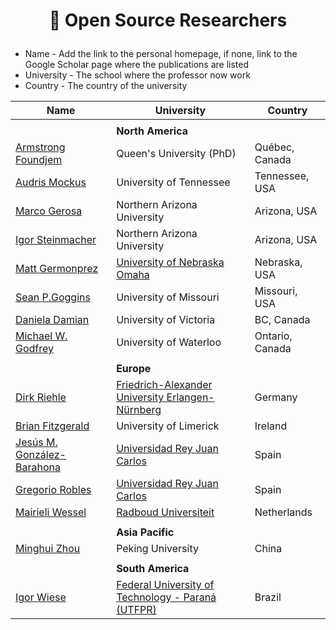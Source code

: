# <p align="center">📃 Open Source Researchers

- Name -  Add the link to the personal homepage, if none, link to the Google Scholar page where  the publications are listed
- University - The school where the professor now work
- Country - The country of the university


| Name                                                         | University                                               | Country         |
| ------------------------------------------------------------ | -------------------------------------------------------- | --------------- |
||||
|| **North America** ||
| [Armstrong Foundjem](https://scholar.google.com/citations?user=rqEUL5YAAAAJ&hl=en) | Queen's University (PhD)                                 | Québec, Canada  |
| [Audris Mockus](https://mockus.org/)                         | University of Tennessee                                  | Tennessee, USA  |
| [Marco Gerosa](https://scholar.google.com/citations?user=kjtuhEQAAAAJ&hl=zh-CN) | Northern Arizona University                              | Arizona, USA    |
| [Igor Steinmacher](https://www.igor.pro.br/)                 | Northern Arizona University                              | Arizona, USA    |
| [Matt Germonprez](https://www.unomaha.edu/college-of-information-science-and-technology/about/faculty-staff/matt-germonprez.php) | [University of Nebraska Omaha](https://www.unomaha.edu/) | Nebraska, USA   |
| [Sean P.Goggins](https://www.seangoggins.net/)               | University of Missouri                                   | Missouri, USA   |
| [Daniela Damian](https://www.danieladamian.ca/)              | University of Victoria                                   | BC, Canada      |
| [Michael W. Godfrey](https://uwaterloo.ca/computer-science/people-profiles/michael-godfrey) | University of Waterloo                                   | Ontario, Canada |
||||
|| **Europe** ||
| [Dirk Riehle](https://dirkriehle.com/about/)                 | [Friedrich-Alexander University Erlangen-Nürnberg](https://www.fau.de/) | Germany |
| [Brian Fitzgerald](https://lero.ie/people/brian-fitzgerald)  | University of Limerick                                       | Ireland |
| [Jesús M. González-Barahona](https://gsyc.urjc.es/jgb/)      | [Universidad Rey Juan Carlos](http://www.urjc.es/)           | Spain   |
| [Gregorio Robles](https://scholar.google.com/citations?user=BhVjp-UAAAAJ&hl=en) | [Universidad Rey Juan Carlos](http://www.urjc.es/)           | Spain   |
| [Mairieli Wessel](https://mairieli.com/) | [Radboud Universiteit](https://www.ru.nl/) | Netherlands |
||||
|| **Asia Pacific** ||
| [Minghui Zhou](https://minghuizhou.github.io/) | Peking University | China   |
||||
||**South America**||
| [Igor Wiese](https://igorwiese.com/)                         | [Federal University of Technology - Paraná (UTFPR)](http://cm.utfpr.edu.br/) | Brazil  |
